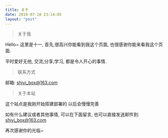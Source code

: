 ```yaml
---
title: 关于
date: 2019-07-10 23:14:05
layout: "post"
---
```


> 关于我

Hello~ 这里是十一,
首先,很高兴你能看到我这个页面,
也很感谢你能来看我这个页面.

平时爱好无他,
交流,分享,学习,
都是令人开心的事情.

> 联系方式

 邮箱: [shiyi_box@163.com](shiyi_box@163.com)

> 关于本站

这个站点是我刚开始搭建部署的
以后会慢慢完善

如有什么建议或者其他事情,
可以在下面留言,
也可以直接发送邮件到:
[shiyi_box@163.com](shiyi_box@163.com)

再次感谢你的光临~
